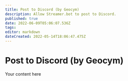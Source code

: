 ```yaml
---
title: Post to Discord (by Geocym)
description: Allow Streamer.bot to post to Discord.
published: true
date: 2022-06-09T05:06:07.536Z
tags: 
editor: markdown
dateCreated: 2022-05-14T18:06:47.475Z
---
```


# Post to Discord (by Geocym)
Your content here